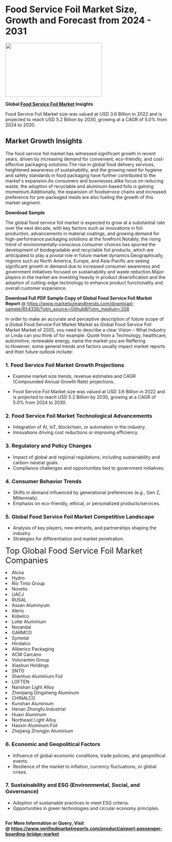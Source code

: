 <H1>Food Service Foil Market Size, Growth and Forecast from 2024 - 2031</H1><img class="aligncenter size-medium wp-image-584254" src="https://thirdeyenews.in/wp-content/uploads/2024/09/Global-Market-Research-300x168.jpeg" alt="" width="300" height="168" /><p><strong>Global&nbsp;<a href="https://www.marketsizeandtrends.com/download-sample/654336/?utm_source=Github8j?utm_medium=208">Food Service Foil Market</a> Insights</strong></p><p>Food Service Foil Market size was valued at USD 3.6 Billion in 2022 and is projected to reach USD 5.2 Billion by 2030, growing at a CAGR of 5.0% from 2024 to 2030.</p><p><h2>Market Growth Insights</h2> <p>The food service foil market has witnessed significant growth in recent years, driven by increasing demand for convenient, eco-friendly, and cost-effective packaging solutions.The rise in global food delivery services, heightened awareness of sustainability, and the growing need for hygiene and safety standards in food packaging have further contributed to the market's expansion.As consumers and businesses alike focus on reducing waste, the adoption of recyclable and aluminum-based foils is gaining momentum.Additionally, the expansion of foodservice chains and increased preference for pre-packaged meals are also fueling the growth of this market segment.</p> <p><strong>Download Sample</strong></p> <p>The global food service foil market is expected to grow at a substantial rate over the next decade, with key factors such as innovations in foil production, advancements in material coatings, and growing demand for high-performance packaging solutions at the forefront.Notably, the rising trend of environmentally-conscious consumer choices has spurred the development of biodegradable and recyclable foil products, which are anticipated to play a pivotal role in future market dynamics.Geographically, regions such as North America, Europe, and Asia-Pacific are seeing significant growth in demand due to increased consumer awareness and government initiatives focused on sustainability and waste reduction.Major players in the market are investing heavily in product diversification and the adoption of cutting-edge technology to enhance product functionality and overall customer experience.</p> <p><span class=""><strong>Download Full PDF Sample Copy of Global Food Service Foil Market Report</strong> @ <a href="https://www.marketsizeandtrends.com/download-sample/654336/?utm_source=Github8j?utm_medium=208" target="_blank">https://www.marketsizeandtrends.com/download-sample/654336/?utm_source=Github8j?utm_medium=208</a></span></p><p>In order to make an accurate and perceptive description of future scope of a Global&nbsp;Food Service Foil Market Market as Global&nbsp;Food Service Foil Market Market of 2025, you need to describe a clear Vision &ndash; What Industry or Linda can you think of for example: Quote from a Technology, healthcare, automotive, renewable energy, name the market you are Reffering to.However, some general trends and factors usually impact market reports and their future outlook include:</p><h3>1.&nbsp;<strong>Food Service Foil Market Growth Projections</strong></h3><ul><li>Examine market size trends, revenue estimates and CAGR (Compounded Annual Growth Rate) projections.</li><li><p>Food Service Foil Market size was valued at USD 3.6 Billion in 2022 and is projected to reach USD 5.2 Billion by 2030, growing at a CAGR of 5.0% from 2024 to 2030.</p></li></ul><h3>2.&nbsp;<strong>Food Service Foil Market Technological Advancements</strong></h3><ul><li>Integration of AI, IoT, blockchain, or automation in the industry.</li><li>Innovations driving cost reductions or improving efficiency.</li></ul><h3>3.&nbsp;<strong>Regulatory and Policy Changes</strong></h3><ul><li>Impact of global and regional regulations, including sustainability and carbon-neutral goals.</li><li>Compliance challenges and opportunities tied to government initiatives.</li></ul><h3>4.&nbsp;<strong>Consumer Behavior Trends</strong></h3><ul><li>Shifts in demand influenced by generational preferences (e.g., Gen Z, Millennials).</li><li>Emphasis on eco-friendly, ethical, or personalized products/services.</li></ul><h3>5.&nbsp;<strong>Global Food Service Foil Market Competitive Landscape</strong></h3><ul><li>Analysis of key players, new entrants, and partnerships shaping the industry.</li><li>Strategies for differentiation and market penetration.</li></ul><p data-pm-slice="1 1 []"><span style="color: inherit; font-family: inherit; font-size: 25px;">Top Global Food Service Foil Market Companies</span></p><div class="" data-test-id=""><p><li>Alcoa</li><li> Hydro</li><li> Rio Tinto Group</li><li> Novelis</li><li> UACJ</li><li> RUSAL</li><li> Assan Aluminyum</li><li> Aleris</li><li> Kobelco</li><li> Lotte Aluminium</li><li> Norandal</li><li> GARMCO</li><li> Symetal</li><li> Hindalco</li><li> Aliberico Packaging</li><li> ACM Carcano</li><li> Votorantim Group</li><li> Xiashun Holdings</li><li> SNTO</li><li> Shenhuo Aluminium Foil</li><li> LOFTEN</li><li> Nanshan Light Alloy</li><li> Zhenjiang Dingsheng Aluminum</li><li> CHINALCO</li><li> Kunshan Aluminium</li><li> Henan Zhongfu Industrial</li><li> Huaxi Aluminum</li><li> Northeast Light Alloy</li><li> Haoxin Aluminum Foil</li><li> Zhejiang Zhongjin Aluminium</li></p></div><h3>6.&nbsp;<strong>Economic and Geopolitical Factors</strong></h3><ul><li>Influence of global economic conditions, trade policies, and geopolitical events.</li><li>Resilience of the market to inflation, currency fluctuations, or global crises.</li></ul><h3>7.&nbsp;<strong>Sustainability and ESG (Environmental, Social, and Governance)</strong></h3><ul><li>Adoption of sustainable practices to meet ESG criteria.</li><li>Opportunities in green technologies and circular economy principles.</li></ul><h2><strong style="font-size: 14px;">For More Information or Query, Visit @&nbsp;</strong><a style="background-color: #ffffff; font-size: 14px;" href="https://www.marketsizeandtrends.com/report/food-service-foil-market/" target="_blank">https://www.verifiedmarketreports.com/product/airport-passenger-boarding-bridge-market</a></h2>